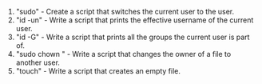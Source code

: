 1. "sudo" - Create a script that switches the current user to the user.
2. "id -un" - Write a script that prints the effective username of the current user.
3. "id -G" - Write a script that prints all the groups the current user is part of.
4. "sudo chown <user> <filename>" - Write a script that changes the owner of a file to another user.
5. "touch" - Write a script that creates an empty file.
